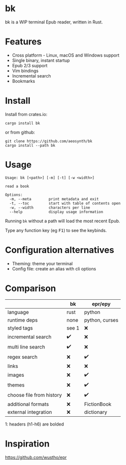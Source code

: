 # bk
bk is a WIP terminal Epub reader, written in Rust.

# Features
- Cross platform - Linux, macOS and Windows support
- Single binary, instant startup
- Epub 2/3 support
- Vim bindings
- Incremental search
- Bookmarks

# Install
Install from crates.io:

    cargo install bk

or from github:

    git clone https://github.com/aeosynth/bk
    cargo install --path bk

# Usage

    Usage: bk [<path>] [-m] [-t] [-w <width>]

    read a book

    Options:
      -m, --meta        print metadata and exit
      -t, --toc         start with table of contents open
      -w, --width       characters per line
      --help            display usage information

Running `bk` without a path will load the most recent Epub.

Type any function key (eg <kbd>F1</kbd>) to see the keybinds.

# Configuration alternatives

- Theming: theme your terminal
- Config file: create an alias with cli options

# Comparison
|   | bk | epr/epy |
| - | - | - |
| language | rust | python |
| runtime deps | none | python, curses |
| styled tags | see 1 | :x: |
| incremental search | :heavy_check_mark: | :x: |
| multi line search | :heavy_check_mark: | :x: |
| regex search | :x: | :heavy_check_mark: |
| links | :x: | :x: |
| images | :x: | :heavy_check_mark: |
| themes | :x: | :heavy_check_mark: |
| choose file from history | :x: | :heavy_check_mark: |
| additional formats | :x: | FictionBook |
| external integration | :x: | dictionary |

1: headers (h1-h6) are bolded

# Inspiration
<https://github.com/wustho/epr>
